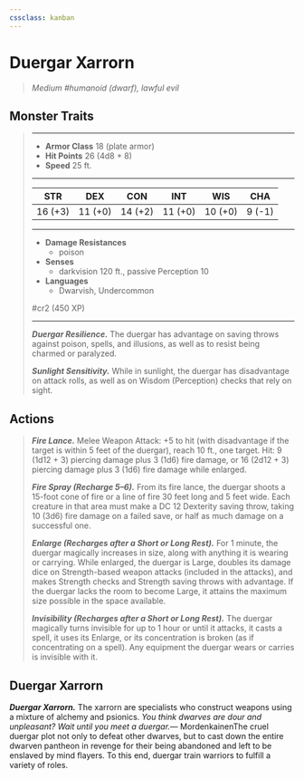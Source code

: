 ```yaml
---
cssclass: kanban
---
```


# Duergar Xarrorn
>*Medium #humanoid (dwarf), lawful evil*
## Monster Traits
>___
>- **Armor Class** 18 (plate armor)
>- **Hit Points** 26 (4d8 + 8)
>- **Speed** 25 ft.
>___
>|STR|DEX|CON|INT|WIS|CHA|
>|:---:|:---:|:---:|:---:|:---:|:---:|
>|16 (+3)|11 (+0)|14 (+2)|11 (+0)|10 (+0)|9 (-1)|
>___
>- **Damage Resistances**
>	 - poison
>- **Senses**
>	 - darkvision 120 ft., passive Perception 10
>- **Languages**
>	 - Dwarvish, Undercommon
>
> #cr2 (450 XP)
>___
>***Duergar Resilience.*** The duergar has advantage on saving throws against poison, spells, and illusions, as well as to resist being charmed or paralyzed.  
>
>***Sunlight Sensitivity.*** While in sunlight, the duergar has disadvantage on attack rolls, as well as on Wisdom (Perception) checks that rely on sight.  
>
## Actions
>***Fire Lance.*** Melee Weapon Attack: +5 to hit (with disadvantage if the target is within 5 feet of the duergar), reach 10 ft., one target. Hit: 9 (1d12 + 3) piercing damage plus 3 (1d6) fire damage, or 16 (2d12 + 3) piercing damage plus 3 (1d6) fire damage while enlarged.  
>
>***Fire Spray (Recharge 5–6).*** From its fire lance, the duergar shoots a 15-foot cone of fire or a line of fire 30 feet long and 5 feet wide. Each creature in that area must make a DC 12 Dexterity saving throw, taking 10 (3d6) fire damage on a failed save, or half as much damage on a successful one.  
>
>***Enlarge (Recharges after a Short or Long Rest).*** For 1 minute, the duergar magically increases in size, along with anything it is wearing or carrying. While enlarged, the duergar is Large, doubles its damage dice on Strength-based weapon attacks (included in the attacks), and makes Strength checks and Strength saving throws with advantage. If the duergar lacks the room to become Large, it attains the maximum size possible in the space available.  
>
>***Invisibility (Recharges after a Short or Long Rest).*** The duergar magically turns invisible for up to 1 hour or until it attacks, it casts a spell, it uses its Enlarge, or its concentration is broken (as if concentrating on a spell). Any equipment the duergar wears or carries is invisible with it.
## Duergar Xarrorn
***Duergar Xarrorn.*** The xarrorn are specialists who construct weapons using a mixture of alchemy and psionics.
*You think dwarves are dour and unpleasant? Wait until you meet a duergar.*— MordenkainenThe cruel duergar plot not only to defeat other dwarves, but to cast down the entire dwarven pantheon in revenge for their being abandoned and left to be enslaved by mind flayers. To this end, duergar train warriors to fulfill a variety of roles.